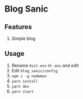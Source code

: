 # Blog Sanic

## Features

1. Simple blog

## Usage

1. Rename `dist.env` in `.env` and edit
2. Edit `blog_sanic/config`
3. `npm i -g nodemon`
4. `yarn install`
5. `yarn dev`
6. `yarn start`
